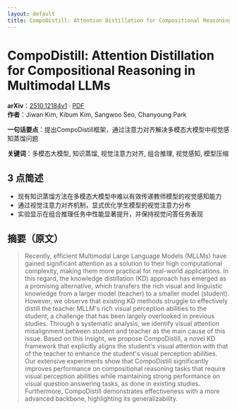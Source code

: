 ```yaml
---
layout: default
title: CompoDistill: Attention Distillation for Compositional Reasoning in Multimodal LLMs
---
```


# CompoDistill: Attention Distillation for Compositional Reasoning in Multimodal LLMs
**arXiv**：[2510.12184v1](https://arxiv.org/abs/2510.12184) · [PDF](https://arxiv.org/pdf/2510.12184.pdf)  
**作者**：Jiwan Kim, Kibum Kim, Sangwoo Seo, Chanyoung Park  

**一句话要点**：提出CompoDistill框架，通过注意力对齐解决多模态大模型中视觉感知蒸馏问题

**关键词**：多模态大模型, 知识蒸馏, 视觉注意力对齐, 组合推理, 视觉感知, 模型压缩

## 3 点简述
- 现有知识蒸馏方法在多模态大模型中难以有效传递教师模型的视觉感知能力
- 通过视觉注意力对齐机制，显式优化学生模型的视觉注意力分布
- 实验显示在组合推理任务中性能显著提升，并保持视觉问答任务表现

## 摘要（原文）

> Recently, efficient Multimodal Large Language Models (MLLMs) have gained
> significant attention as a solution to their high computational complexity,
> making them more practical for real-world applications. In this regard, the
> knowledge distillation (KD) approach has emerged as a promising alternative,
> which transfers the rich visual and linguistic knowledge from a larger model
> (teacher) to a smaller model (student). However, we observe that existing KD
> methods struggle to effectively distill the teacher MLLM's rich visual
> perception abilities to the student, a challenge that has been largely
> overlooked in previous studies. Through a systematic analysis, we identify
> visual attention misalignment between student and teacher as the main cause of
> this issue. Based on this insight, we propose CompoDistill, a novel KD
> framework that explicitly aligns the student's visual attention with that of
> the teacher to enhance the student's visual perception abilities. Our extensive
> experiments show that CompoDistill significantly improves performance on
> compositional reasoning tasks that require visual perception abilities while
> maintaining strong performance on visual question answering tasks, as done in
> existing studies. Furthermore, CompoDistill demonstrates effectiveness with a
> more advanced backbone, highlighting its generalizability.

